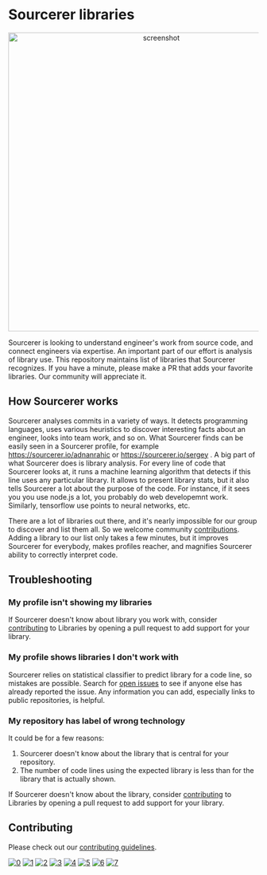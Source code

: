 # Sourcerer libraries

<p align="center">
  <img alt="screenshot" width="600" src="https://user-images.githubusercontent.com/20287615/42361591-210ca4c4-80a4-11e8-932e-f75b22e9192b.png">
</p>

[issues]: https://github.com/sourcerer-io/libraries/issues

Sourcerer is looking to understand engineer's work from source code, and connect engineers via expertise. An important part of our effort is analysis of library use. This repository maintains list of libraries that Sourcerer recognizes. If you have a minute, please make a PR that adds your favorite libraries. Our community will appreciate it.

## How Sourcerer works

Sourcerer analyses commits in a variety of ways. It detects programming languages, uses various heuristics to discover interesting facts about an engineer, looks into team work, and so on. What Sourcerer finds can be easily seen in a Sourcerer profile, for example https://sourcerer.io/adnanrahic or https://sourcerer.io/sergey . A big part of what Sourcerer does is library analysis. For every line of code that Sourcerer looks at, it runs a machine learning algorithm that detects if this line uses any particular library. It allows to present library stats, but it also tells Sourcerer a lot about the purpose of the code. For instance, if it sees you you use node.js a lot, you probably do web developemnt work. Similarly, tensorflow use points to neural networks, etc.

There are a lot of libraries out there, and it's nearly impossible for our group to discover and list them all. So we welcome community [contributions](CONTRIBUTING.md). Adding a library to our list only takes a few minutes, but it improves Sourcerer for everybody, makes profiles reacher, and magnifies Sourcerer ability to correctly interpret code.

## Troubleshooting

### My profile isn't showing my libraries

If Sourcerer doesn't know about library you work with, consider [contributing](CONTRIBUTING.md) to Libraries by opening a pull request to add support for your library.

### My profile shows libraries I don't work with

Sourcerer relies on statistical classifier to predict library for a code line, so mistakes are possible. Search for [open issues](issues) to see if anyone else has already reported the issue. Any information you can add, especially links to public repositories, is helpful.

### My repository has label of wrong technology

It could be for a few reasons:

1. Sourcerer doesn't know about the library that is central for your repository.
1. The number of code lines using the expected library is less than for the library that is actually shown.

If Sourcerer doesn't know about the library, consider [contributing](CONTRIBUTING.md) to Libraries by opening a pull request to add support for your library.


## Contributing

Please check out our [contributing guidelines](CONTRIBUTING.md).

[![0](https://sourcerer.io/fame/sergey48k/sourcerer-io/awesome-libraries/images/0)](https://sourcerer.io/fame/sergey48k/sourcerer-io/awesome-libraries/links/0)
[![1](https://sourcerer.io/fame/sergey48k/sourcerer-io/awesome-libraries/images/1)](https://sourcerer.io/fame/sergey48k/sourcerer-io/awesome-libraries/links/1)
[![2](https://sourcerer.io/fame/sergey48k/sourcerer-io/awesome-libraries/images/2)](https://sourcerer.io/fame/sergey48k/sourcerer-io/awesome-libraries/links/2)
[![3](https://sourcerer.io/fame/sergey48k/sourcerer-io/awesome-libraries/images/3)](https://sourcerer.io/fame/sergey48k/sourcerer-io/awesome-libraries/links/3)
[![4](https://sourcerer.io/fame/sergey48k/sourcerer-io/awesome-libraries/images/4)](https://sourcerer.io/fame/sergey48k/sourcerer-io/awesome-libraries/links/4)
[![5](https://sourcerer.io/fame/sergey48k/sourcerer-io/awesome-libraries/images/5)](https://sourcerer.io/fame/sergey48k/sourcerer-io/awesome-libraries/links/5)
[![6](https://sourcerer.io/fame/sergey48k/sourcerer-io/awesome-libraries/images/6)](https://sourcerer.io/fame/sergey48k/sourcerer-io/awesome-libraries/links/6)
[![7](https://sourcerer.io/fame/sergey48k/sourcerer-io/awesome-libraries/images/7)](https://sourcerer.io/fame/sergey48k/sourcerer-io/awesome-libraries/links/7)
